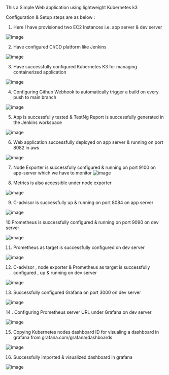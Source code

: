 This a Simple Web application using lightweight Kubernetes k3

Configuration & Setup steps are as below : 
1. Here I have provisioned two EC2 Instances i.e. app server & dev server
   
![image](https://github.com/rahulk8/BipolarFactoryAssignment/assets/37226415/12696526-ccef-4cea-851a-b498052a74a9)

2. Have configured CI/CD platform like Jenkins
   
![image](https://github.com/rahulk8/BipolarFactoryAssignment/assets/37226415/1eaea1a7-41b9-45bb-9652-2bf550ab3b86)

3. Have successfully configured Kubernetes K3 for managing containerized application

![image](https://github.com/rahulk8/BipolarFactoryAssignment/assets/37226415/db9b3de9-69f6-4079-880f-15a1b2195540)

4. Configuring Github Webhook to automatically trigger a build on every push to main branch

![image](https://github.com/rahulk8/BipolarFactoryAssignment/assets/37226415/9840564b-cf45-4311-b3cd-96c709e9bfb4)

5. App is successfully tested & TestNg Report is successfully generated in the Jenkins workspace

![image](https://github.com/rahulk8/BipolarFactoryAssignment/assets/37226415/ade3a154-b24b-43d5-be22-595f1235f418)

6. Web application successfully deployed on app server & running on port 8082 in aws

![image](https://github.com/rahulk8/BipolarFactoryAssignment/assets/37226415/d06391f2-330d-44b7-b987-d754aee12a12)

7. Node Exporter is successfully configured & running on port 9100 on app-server which we have to monitor
![image](https://github.com/rahulk8/BipolarFactoryAssignment/assets/37226415/0940494a-a7db-45f9-9990-1a68177a1ee2)

8. Metrics is also accessible under node exporter

![image](https://github.com/rahulk8/BipolarFactoryAssignment/assets/37226415/023b3aed-ba35-4cbd-9b56-6119496744e4)

9. C-advisor is successfully up & running on port 8084 on app server

![image](https://github.com/rahulk8/BipolarFactoryAssignment/assets/37226415/7a049032-83b7-4d79-932d-0c7db55741d5)

10.Prometheus is successfully configured & running on port 9090 on dev server

![image](https://github.com/rahulk8/BipolarFactoryAssignment/assets/37226415/01b20c42-1055-4ccf-8f39-f28ab595721a)

11. Prometheus as target is successfully configured on dev server

![image](https://github.com/rahulk8/BipolarFactoryAssignment/assets/37226415/a9f98e90-a2a9-4704-9b41-ee9290338508)

12. C-advisor , node exporter & Prometheus as target is successfully configured , up &  running  on dev server

![image](https://github.com/rahulk8/BipolarFactoryAssignment/assets/37226415/2d7293af-4fac-4b03-981c-30174749bfe5)

13. Successfully configured Grafana on port 3000 on dev server 

![image](https://github.com/rahulk8/BipolarFactoryAssignment/assets/37226415/0773f639-637a-424a-a2b2-b8c565085e44)

14 . Configuring Prometheus server URL under Grafana on dev server

![image](https://github.com/rahulk8/BipolarFactoryAssignment/assets/37226415/eeba31eb-8755-4212-826f-d3dc7ff8b1ad)


15. Copying Kubernetes nodes dashboard ID for visualing a dashboard in grafana from grafana.com/grafana/dashboards

![image](https://github.com/rahulk8/BipolarFactoryAssignment/assets/37226415/96601b7a-d6d6-4f23-a1aa-9c6472d54e00)

16. Successfully imported & visualized dashboard in grafana

![image](https://github.com/rahulk8/BipolarFactoryAssignment/assets/37226415/7a05dabe-8bbf-4d30-932d-c4252b691c08)




